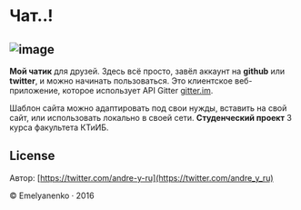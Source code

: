 Чат..!
========================
![image](favicon.ico)
----------------------

**Мой чатик** для друзей. Здесь всё просто, завёл аккаунт на **github** или **twitter**, и можно начинать пользоваться. Это клиентское веб-приложение, которое использует API Gitter  [gitter.im](https://gitter.im).

Шаблон сайта можно адаптировать под свои нужды, вставить на свой сайт, или использовать локально в своей сети. 
**Студенческий проект** 3 курса факультета КТиИБ.


License
----------------
Автор: [https://twitter.com/andre-y-ru](https://twitter.com/andre_y_ru)

© Emelyanenko &middot; 2016
